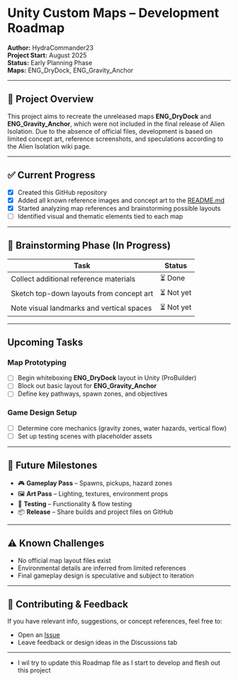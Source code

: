 # Unity Custom Maps – Development Roadmap

**Author:** HydraCommander23  
**Project Start:** August 2025  
**Status:** Early Planning Phase  
**Maps:** ENG_DryDock, ENG_Gravity_Anchor

---

## 🎯 Project Overview

This project aims to recreate the unreleased maps **ENG_DryDock** and **ENG_Gravity_Anchor**, which were not included in the final release of Alien Isolation. Due to the absence of official files, development is based on limited concept art, reference screenshots, and speculations according to the Alien Isolation wiki page. 

---

## ✅ Current Progress

- [x] Created this GitHub repository
- [x] Added all known reference images and concept art to the [README.md](./README.md)
- [x] Started analyzing map references and brainstorming possible layouts
- [ ] Identified visual and thematic elements tied to each map

---

## 🧠 Brainstorming Phase (In Progress)

| Task                                     | Status     |
|------------------------------------------|------------|
| Collect additional reference materials   | ⏳ Done    |
| Sketch top-down layouts from concept art | ⏳ Not yet | 
| Note visual landmarks and vertical spaces| ⏳ Not yet |

---

## Upcoming Tasks

### Map Prototyping
- [ ] Begin whiteboxing **ENG_DryDock** layout in Unity (ProBuilder)
- [ ] Block out basic layout for **ENG_Gravity_Anchor**
- [ ] Define key pathways, spawn zones, and objectives

### Game Design Setup
- [ ] Determine core mechanics (gravity zones, water hazards, vertical flow)
- [ ] Set up testing scenes with placeholder assets

---

## 📌 Future Milestones

- 🎮 **Gameplay Pass** – Spawns, pickups, hazard zones
- 🖼️ **Art Pass** – Lighting, textures, environment props
- 🧪 **Testing** – Functionality & flow testing
- 📦 **Release** – Share builds and project files on GitHub

---

## ⚠️ Known Challenges

- No official map layout files exist
- Environmental details are inferred from limited references
- Final gameplay design is speculative and subject to iteration

---

## 💬 Contributing & Feedback

If you have relevant info, suggestions, or concept references, feel free to:
- Open an [Issue](https://github.com/HydraCommander23/Unity-Custom-Maps-/issues)
- Leave feedback or design ideas in the Discussions tab

---

- I wil try to update this Roadmap file as I start to develop and flesh out this project
